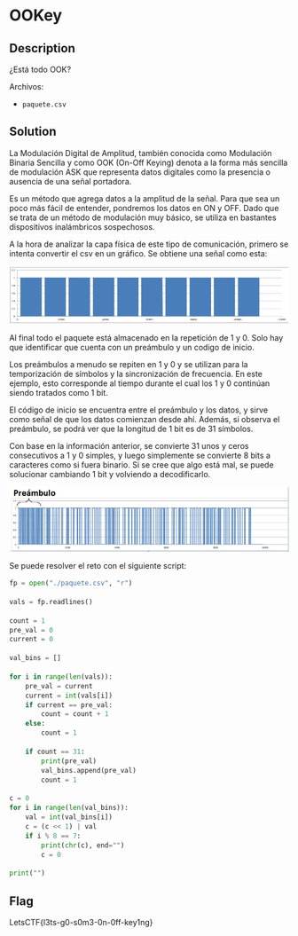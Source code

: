# OOKey
## Description
¿Está todo OOK?

Archivos:
- `paquete.csv`

## Solution

La Modulación Digital de Amplitud, también conocida como Modulación Binaria Sencilla y como OOK (On-Off Keying) denota a la forma más sencilla de modulación ASK que representa datos digitales como la presencia o ausencia de una señal portadora.

Es un método que agrega datos a la amplitud de la señal. Para que sea un poco más fácil de entender, pondremos los datos en ON y OFF. Dado que se trata de un método de modulación muy básico, se utiliza en bastantes dispositivos inalámbricos sospechosos.

A la hora de analizar la capa física de este tipo de comunicación, primero se intenta convertir el csv en un gráfico. Se obtiene una señal como esta:

![](1.png)

Al final todo el paquete está almacenado en la repetición de 1 y 0. Solo hay que identificar que cuenta con un preámbulo y un codigo de inicio.

Los preámbulos a menudo se repiten en 1 y 0 y se utilizan para la temporización de símbolos y la sincronización de frecuencia. En este ejemplo, esto corresponde al tiempo durante el cual los 1 y 0 continúan siendo tratados como 1 bit.

El código de inicio se encuentra entre el preámbulo y los datos, y sirve como señal de que los datos comienzan desde ahí. Además, si observa el preámbulo, se podrá ver que la longitud de 1 bit es de 31 símbolos.

Con base en la información anterior, se convierte 31 unos y ceros consecutivos a 1 y 0 simples, y luego simplemente se convierte 8 bits a caracteres como si fuera binario. Si se cree que algo está mal, se puede solucionar cambiando 1 bit y volviendo a decodificarlo.

![](2.png)

Se puede resolver el reto con el siguiente script:

```python
fp = open("./paquete.csv", "r")

vals = fp.readlines()

count = 1
pre_val = 0
current = 0

val_bins = []

for i in range(len(vals)):
    pre_val = current
    current = int(vals[i])
    if current == pre_val:
        count = count + 1
    else:
        count = 1

    if count == 31:
        print(pre_val)
        val_bins.append(pre_val)
        count = 1

c = 0
for i in range(len(val_bins)):
    val = int(val_bins[i])
    c = (c << 1) | val
    if i % 8 == 7:
        print(chr(c), end="")
        c = 0

print("")
```

## Flag
LetsCTF{l3ts-g0-s0m3-0n-0ff-key1ng}
